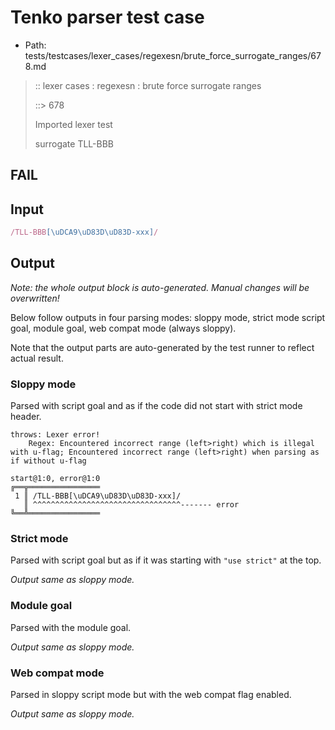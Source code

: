 # Tenko parser test case

- Path: tests/testcases/lexer_cases/regexesn/brute_force_surrogate_ranges/678.md

> :: lexer cases : regexesn : brute force surrogate ranges
>
> ::> 678
>
> Imported lexer test
>
> surrogate TLL-BBB

## FAIL

## Input

`````js
/TLL-BBB[\uDCA9\uD83D\uD83D-xxx]/
`````

## Output

_Note: the whole output block is auto-generated. Manual changes will be overwritten!_

Below follow outputs in four parsing modes: sloppy mode, strict mode script goal, module goal, web compat mode (always sloppy).

Note that the output parts are auto-generated by the test runner to reflect actual result.

### Sloppy mode

Parsed with script goal and as if the code did not start with strict mode header.

`````
throws: Lexer error!
    Regex: Encountered incorrect range (left>right) which is illegal with u-flag; Encountered incorrect range (left>right) when parsing as if without u-flag

start@1:0, error@1:0
╔══╦════════════════
 1 ║ /TLL-BBB[\uDCA9\uD83D\uD83D-xxx]/
   ║ ^^^^^^^^^^^^^^^^^^^^^^^^^^^^^^^^^------- error
╚══╩════════════════

`````

### Strict mode

Parsed with script goal but as if it was starting with `"use strict"` at the top.

_Output same as sloppy mode._

### Module goal

Parsed with the module goal.

_Output same as sloppy mode._

### Web compat mode

Parsed in sloppy script mode but with the web compat flag enabled.

_Output same as sloppy mode._
